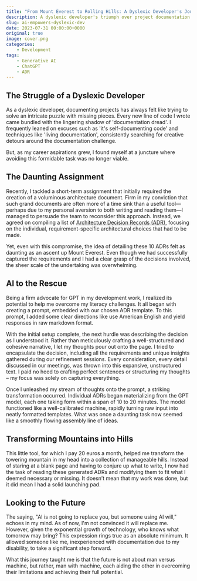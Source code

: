 ```yaml
---
title: "From Mount Everest to Rolling Hills: A Dyslexic Developer's Journey with AI"
description: A dyslexic developer's triumph over project documentation with AI assistance
slug: ai-empowers-dyslexic-dev
date: 2023-07-31 00:00:00+0000
original: true
image: cover.png
categories:
    - Development
tags:
    - Generative AI
    - ChatGPT
    - ADR
---
```


## The Struggle of a Dyslexic Developer

As a dyslexic developer, documenting projects has always felt like trying to solve an intricate puzzle with missing pieces. Every new line of code I wrote came bundled with the lingering shadow of 'documentation dread'. I frequently leaned on excuses such as 'it's self-documenting code' and techniques like 'living documentation', consistently searching for creative detours around the documentation challenge.

But, as my career aspirations grew, I found myself at a juncture where avoiding this formidable task was no longer viable.

## The Daunting Assignment

Recently, I tackled a short-term assignment that initially required the creation of a voluminous architecture document. Firm in my conviction that such grand documents are often more of a time sink than a useful tool—perhaps due to my personal aversion to both writing and reading them—I managed to persuade the team to reconsider this approach. Instead, we agreed on compiling a list of [Architecture Decision Records (ADR)](https://adr.github.io/), focusing on the individual, requirement-specific architectural choices that had to be made.

Yet, even with this compromise, the idea of detailing these 10 ADRs felt as daunting as an ascent up Mount Everest. Even though we had successfully captured the requirements and I had a clear grasp of the decisions involved, the sheer scale of the undertaking was overwhelming.

## AI to the Rescue

Being a firm advocate for GPT in my development work, I realized its potential to help me overcome my literacy challenges. It all began with creating a prompt, embedded with our chosen ADR template. To this prompt, I added some clear directions like use American English and yield responses in raw markdown format.

With the initial setup complete, the next hurdle was describing the decision as I understood it. Rather than meticulously crafting a well-structured and cohesive narrative, I let my thoughts pour out onto the page. I tried to encapsulate the decision, including all the requirements and unique insights gathered during our refinement sessions. Every consideration, every detail discussed in our meetings, was thrown into this expansive, unstructured text. I paid no heed to crafting perfect sentences or structuring my thoughts – my focus was solely on capturing everything.

Once I unleashed my stream of thoughts onto the prompt, a striking transformation occurred. Individual ADRs began materializing from the GPT model, each one taking form within a span of 10 to 20 minutes. The model functioned like a well-calibrated machine, rapidly turning raw input into neatly formatted templates. What was once a daunting task now seemed like a smoothly flowing assembly line of ideas.

## Transforming Mountains into Hills

This little tool, for which I pay 20 euros a month, helped me transform the towering mountain in my head into a collection of manageable hills. Instead of staring at a blank page and having to conjure up what to write, I now had the task of reading these generated ADRs and modifying them to fit what I deemed necessary or missing. It doesn’t mean that my work was done, but it did mean I had a solid launching pad.

## Looking to the Future

The saying, "AI is not going to replace you, but someone using AI will," echoes in my mind. As of now, I'm not convinced it will replace me. However, given the exponential growth of technology, who knows what tomorrow may bring? This expression rings true as an absolute minimum. It allowed someone like me, inexperienced with documentation due to my disability, to take a significant step forward.

What this journey taught me is that the future is not about man versus machine, but rather, man with machine, each aiding the other in overcoming their limitations and achieving their full potential.